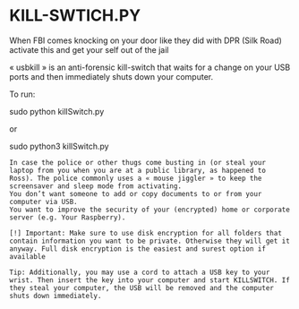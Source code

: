 # KILL-SWTICH.PY
When FBI comes knocking on your door like they did with DPR (Silk Road) activate this and get your self out of the jail

« usbkill » is an anti-forensic kill-switch that waits for a change on your USB ports and then immediately shuts down your computer.

To run:

sudo python killSwitch.py

or

sudo python3 killSwitch.py

    In case the police or other thugs come busting in (or steal your laptop from you when you are at a public library, as happened to Ross). The police commonly uses a « mouse jiggler » to keep the screensaver and sleep mode from activating.
    You don’t want someone to add or copy documents to or from your computer via USB.
    You want to improve the security of your (encrypted) home or corporate server (e.g. Your Raspberry).

    [!] Important: Make sure to use disk encryption for all folders that contain information you want to be private. Otherwise they will get it anyway. Full disk encryption is the easiest and surest option if available

    Tip: Additionally, you may use a cord to attach a USB key to your wrist. Then insert the key into your computer and start KILLSWITCH. If they steal your computer, the USB will be removed and the computer shuts down immediately.
